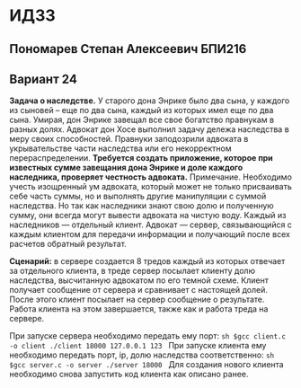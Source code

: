 # ИДЗ3
## Пономарев Степан Алексеевич БПИ216
## Вариант 24

**Задача о наследстве.** У старого дона Энрике было два сына, у каждого из сыновей – еще по два сына, каждый из которых имел еще по два сына. Умирая, дон Энрике завещал все свое богатство правнукам в разных долях. Адвокат дон Хосе выполнил задачу дележа наследства в меру своих способностей. Правнуки заподозрили адвоката в укрывательстве части наследства или его некорректном перераспределении. **Требуется создать приложение, которое при известных сумме завещания дона Энрике и доле каждого наследника, проверяет честность адвоката.** Примечание. Необходимо учесть изощренный ум адвоката, который может не только присваивать себе часть суммы, но и выполнять другие манипуляции с суммой наследства. Но так как наследники знают свою долю и полученную сумму, они всегда могут вывести адвоката на чистую воду. Каждый из наследников — отдельный клиент. Адвокат — сервер, связывающийся с каждым клиентом для передачи информации и получающий после всех расчетов обратный результат.

**Сценарий:** в сервере создается 8 тредов каждый из которых отвечает за отдельного клиента, в треде сервер посылает клиенту долю наследства, высчитанную адвокатом по его темной схеме. Клиент получает сообщение от сервера и сравнивает с настоящей долей. После этого клиент посылает на сервер сообщение о результате. Работа клиента на этом завершается, также как и работа треда на сервере.

При запуске сервера необходимо передать ему порт:
``sh
$gcc client.c -o client
./client 18000 127.0.0.1 123
``
При запуске клиента ему необходимо передать порт, ip, долю наследства соответственно:
``sh
$gcc server.c -o server
./server 18000
``
Для создания нового клиента необходимо снова запустить код клиента как описано ранее.